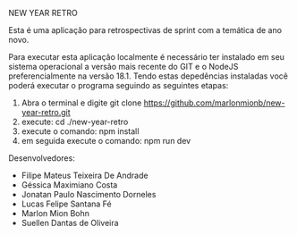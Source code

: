 NEW YEAR RETRO

Esta é uma aplicação para retrospectivas de sprint com a temática de ano novo. 

Para executar esta aplicação localmente é necessário ter instalado em seu sistema operacional a versão mais recente do GIT e o NodeJS preferencialmente na versão 18.1.
Tendo estas depedências instaladas você poderá executar o programa seguindo as seguintes etapas:
1. Abra o terminal e digite git clone https://github.com/marlonmionb/new-year-retro.git
2. execute: cd ./new-year-retro
3. execute o comando: npm install
4. em seguida execute o comando: npm run dev

Desenvolvedores:
- Filipe Mateus Teixeira De Andrade
- Géssica Maximiano Costa
- Jonatan Paulo Nascimento Dorneles
- Lucas Felipe Santana Fé
- Marlon Mion Bohn
- Suellen Dantas de Oliveira

